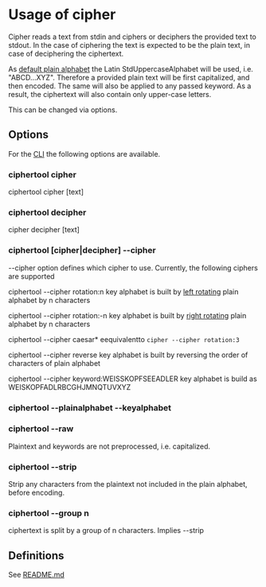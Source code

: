 # Usage of cipher

Cipher reads a text from stdin and ciphers or deciphers the provided text to stdout. In the case of ciphering the text is
expected to be the plain text, in case of deciphering the ciphertext.

As [default plain alphabet](adr/0005-normalization-of-input-keyword-charakters.md) the Latin StdUppercaseAlphabet will be used, i.e. "ABCD...XYZ". Therefore a provided
plain text will be first capitalized, and then encoded. The same will also be applied to any passed keyword.
As a result, the ciphertext will also contain only upper-case letters.

This can be changed via options.

## Options

For the [CLI](adr/0002-use-the-ciphers-via-command-line.md) the following options are available.

### ciphertool cipher

ciphertool cipher [text]

### ciphertool decipher

cipher decipher [text]

### ciphertool [cipher|decipher] --cipher

--cipher option defines which cipher to use. Currently, the following ciphers are supported

ciphertool --cipher rotation:n
key alphabet is built by [left rotating](adr/0008-rotation-cipher.md) plain alphabet by n characters

ciphertool --cipher rotation:-n
key alphabet is built by [right rotating](adr/0008-rotation-cipher.md) plain alphabet by n characters

ciphertool --cipher caesar*
eequivalentto `cipher --cipher rotation:3`

ciphertool --cipher reverse
key alphabet is built by reversing the order of characters of plain alphabet

ciphertool --cipher keyword:WEISSKOPFSEEADLER
key alphabet is build as WEISKOPFADLRBCGHJMNQTUVXYZ

### ciphertool --plainalphabet --keyalphabet

### ciphertool --raw

Plaintext and keywords are not preprocessed, i.e. capitalized.

### ciphertool --strip

Strip any characters from the plaintext not included in the plain alphabet, before encoding.

### ciphertool --group n

ciphertext is split by a group of n characters. Implies --strip

## Definitions

See [README.md](../README.md#Definitions)

